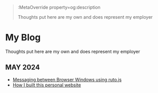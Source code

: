 > :MetaOverride property=og:description
>
> Thoughts put here are my own and does represent my employer



# My Blog

Thoughts put here are my own and does represent my employer


## MAY 2024 
- [Messaging between Browser Windows using ruto.js](/blogs/may-2024/browser-window-mq)
- [How I built this personal website](/blogs/may-2024/setting-up-rajnandan)

